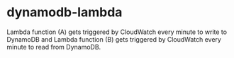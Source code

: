 # dynamodb-lambda

Lambda function (A) gets triggered by CloudWatch every minute to write 
to DynamoDB and Lambda function (B) gets triggered by CloudWatch every
minute to read from DynamoDB. 
